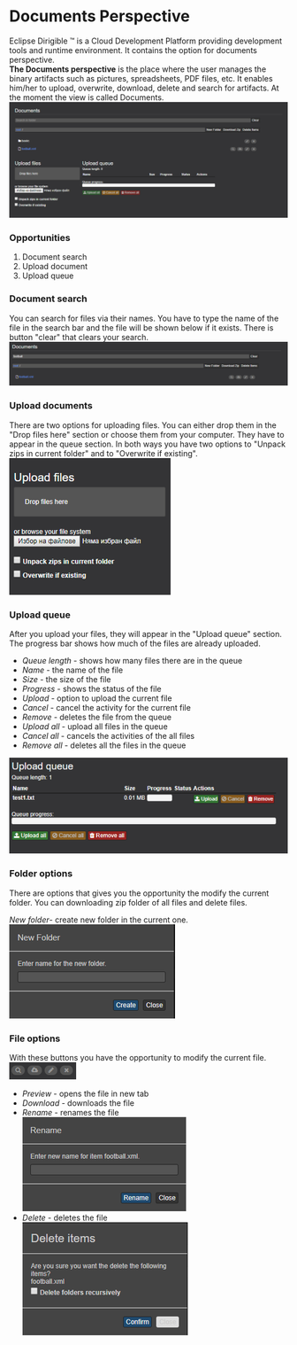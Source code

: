 # Documents Perspective
Eclipse Dirigible ™ is a Cloud Development Platform providing development tools and runtime environment. 
It contains the option for documents perspective.\
**The Documents perspective** is the place where the user manages the binary artifacts such as pictures, spreadsheets, PDF files, etc.
It enables him/her to upload, overwrite, download, delete and search for artifacts.
At the moment the view is called Documents.
![view_img](view.PNG)

### Opportunities
1. Document search
2. Upload document
3. Upload queue

### Document search
You can search for files via their names. You have to type the name of the file in the search bar and the file will be shown below if it exists. There is button "clear" that clears your search.
![search_img](search.PNG)

### Upload documents
There are two options for uploading files. You can either drop them in the "Drop files here" section or choose them from your computer. They have to appear in the queue section.
In both ways you have two options to "Unpack zips in current folder" and to "Overwrite if existing".\
![upload_img](upload.PNG)

### Upload queue
After you upload your files, they will appear in the "Upload queue" section.
The progress bar shows how much of the files are already uploaded.
* *Queue length* - shows how many files there are in the queue
* *Name* - the name of the file
* *Size* - the size of the file
* *Progress* - shows the status of the file
* *Upload* - option to upload the current file
* *Cancel* - cancel the activity for the current file
* *Remove* - deletes the file from the queue
* *Upload all* - upload all files in the queue
* *Cancel all* - cancels the activities of the all files
* *Remove all* - deletes all the files in the queue

![queue_img](queue.PNG)

### Folder options
There are options that gives you the opportunity the modify the current folder. 
You can downloading zip folder of all files and delete files.

*New folder*- create new folder in the current one.\
![new_folder_img](new_folder.PNG)

### File options
With these buttons you have the opportunity to modify the current file.\
![buttons_img](buttons.PNG)

* *Preview* - opens the file in new tab
* *Download* - downloads the file
* *Rename* - renames the file\
![rename_img](rename.PNG)
* *Delete* - deletes the file\
![delete_img](delete.PNG)

